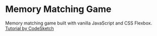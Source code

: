 # Memory Matching Game
Memory matching game built with vanilla JavaScript and CSS Flexbox. [Tutorial by CodeSketch](https://www.youtube.com/channel/UCHFmShpjG-8N52O0JD2ut3A/)
